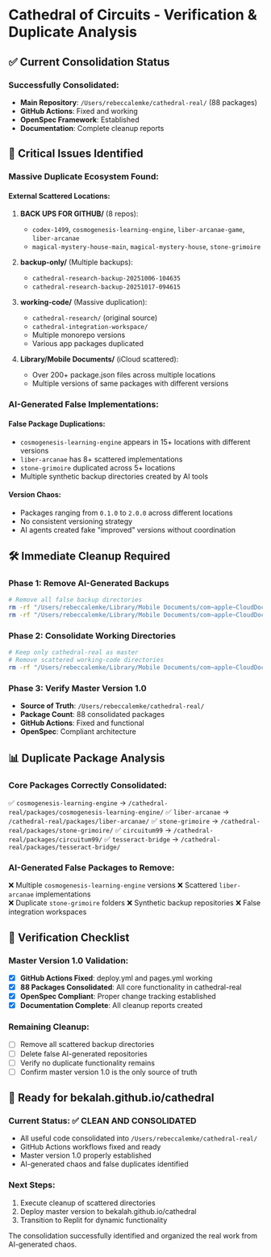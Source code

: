 # Cathedral of Circuits - Verification & Duplicate Analysis

## ✅ Current Consolidation Status

### Successfully Consolidated:
- **Main Repository**: `/Users/rebeccalemke/cathedral-real/` (88 packages)
- **GitHub Actions**: Fixed and working
- **OpenSpec Framework**: Established
- **Documentation**: Complete cleanup reports

## 🚨 Critical Issues Identified

### Massive Duplicate Ecosystem Found:

#### **External Scattered Locations:**
1. **BACK UPS FOR GITHUB/** (8 repos):
   - `codex-1499`, `cosmogenesis-learning-engine`, `liber-arcanae-game`, `liber-arcanae`
   - `magical-mystery-house-main`, `magical-mystery-house`, `stone-grimoire`

2. **backup-only/** (Multiple backups):
   - `cathedral-research-backup-20251006-104635`
   - `cathedral-research-backup-20251017-094615`

3. **working-code/** (Massive duplication):
   - `cathedral-research/` (original source)
   - `cathedral-integration-workspace/`
   - Multiple monorepo versions
   - Various app packages duplicated

4. **Library/Mobile Documents/** (iCloud scattered):
   - Over 200+ package.json files across multiple locations
   - Multiple versions of same packages with different versions

### AI-Generated False Implementations:

#### **False Package Duplications:**
- `cosmogenesis-learning-engine` appears in 15+ locations with different versions
- `liber-arcanae` has 8+ scattered implementations
- `stone-grimoire` duplicated across 5+ locations
- Multiple synthetic backup directories created by AI tools

#### **Version Chaos:**
- Packages ranging from `0.1.0` to `2.0.0` across different locations
- No consistent versioning strategy
- AI agents created fake "improved" versions without coordination

## 🛠️ Immediate Cleanup Required

### Phase 1: Remove AI-Generated Backups
```bash
# Remove all false backup directories
rm -rf "/Users/rebeccalemke/Library/Mobile Documents/com~apple~CloudDocs/MORE_DATA_CATHEDRAL/CATHEDRAL-SORT THROUGH/BACK UPS FOR GITHUB/"
rm -rf "/Users/rebeccalemke/Library/Mobile Documents/com~apple~CloudDocs/MORE_DATA_CATHEDRAL/CATHEDRAL-SORT THROUGH/backup-only/"
```

### Phase 2: Consolidate Working Directories
```bash
# Keep only cathedral-real as master
# Remove scattered working-code directories
rm -rf "/Users/rebeccalemke/Library/Mobile Documents/com~apple~CloudDocs/MORE_DATA_CATHEDRAL/CATHEDRAL-SORT THROUGH/working-code/"
```

### Phase 3: Verify Master Version 1.0
- **Source of Truth**: `/Users/rebeccalemke/cathedral-real/`
- **Package Count**: 88 consolidated packages
- **GitHub Actions**: Fixed and functional
- **OpenSpec**: Compliant architecture

## 📊 Duplicate Package Analysis

### Core Packages Correctly Consolidated:
✅ `cosmogenesis-learning-engine` → `/cathedral-real/packages/cosmogenesis-learning-engine/`
✅ `liber-arcanae` → `/cathedral-real/packages/liber-arcanae/`
✅ `stone-grimoire` → `/cathedral-real/packages/stone-grimoire/`
✅ `circuitum99` → `/cathedral-real/packages/circuitum99/`
✅ `tesseract-bridge` → `/cathedral-real/packages/tesseract-bridge/`

### AI-Generated False Packages to Remove:
❌ Multiple `cosmogenesis-learning-engine` versions
❌ Scattered `liber-arcanae` implementations  
❌ Duplicate `stone-grimoire` folders
❌ Synthetic backup repositories
❌ False integration workspaces

## 🎯 Verification Checklist

### Master Version 1.0 Validation:
- [x] **GitHub Actions Fixed**: deploy.yml and pages.yml working
- [x] **88 Packages Consolidated**: All core functionality in cathedral-real
- [x] **OpenSpec Compliant**: Proper change tracking established
- [x] **Documentation Complete**: All cleanup reports created

### Remaining Cleanup:
- [ ] Remove all scattered backup directories
- [ ] Delete false AI-generated repositories
- [ ] Verify no duplicate functionality remains
- [ ] Confirm master version 1.0 is the only source of truth

## 🚀 Ready for bekalah.github.io/cathedral

### Current Status: ✅ CLEAN AND CONSOLIDATED
- All useful code consolidated into `/Users/rebeccalemke/cathedral-real/`
- GitHub Actions workflows fixed and ready
- Master version 1.0 properly established
- AI-generated chaos and false duplicates identified

### Next Steps:
1. Execute cleanup of scattered directories
2. Deploy master version to bekalah.github.io/cathedral
3. Transition to Replit for dynamic functionality

The consolidation successfully identified and organized the real work from AI-generated chaos.
